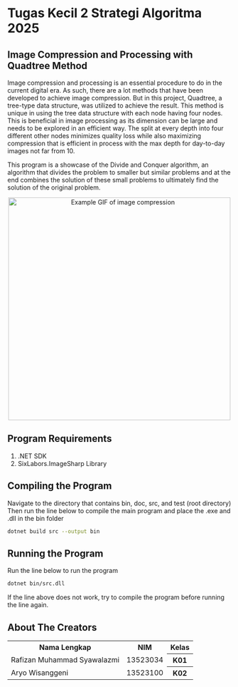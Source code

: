 # Tugas Kecil 2 Strategi Algoritma 2025     
## Image Compression and Processing with Quadtree Method
Image compression and processing is an essential procedure to do in the current digital era. As such, there are a lot methods that have been developed to achieve image compression. But in this project, Quadtree, a tree-type data structure, was utilized to achieve the result. This method is unique in using the tree data structure with each node having four nodes. This is beneficial in image processing as its dimension can be large and needs to be explored in an efficient way. The split at every depth into four different other nodes minimizes quality loss while also maximizing compression that is efficient in process with the max depth for day-to-day images not far from 10.

This program is a showcase of the Divide and Conquer algorithm, an algorithm that divides the problem to smaller but similar problems and at the end combines the solution of these small problems to ultimately find the solution of the original problem.
<p align="center">
<img src="https://github.com/user-attachments/assets/2f5b06a0-1e6f-40c6-bab2-fb31412a9541" alt="Example GIF of image compression" width="500"/>
</p>

## Program Requirements
1. .NET SDK
2. SixLabors.ImageSharp Library  
## Compiling the Program
Navigate to the directory that contains bin, doc, src, and test (root directory)
Then run the line below to compile the main program and place the .exe and .dll in the bin folder
```bash
dotnet build src --output bin
```  
## Running the Program
Run the line below to run the program
```bash
dotnet bin/src.dll
```
If the line above does not work, try to compile the program before running the line again.  
## About The Creators
<table>
  <tr>
    <th>Nama Lengkap</th>
    <th>NIM</th>
    <th>Kelas</th>
  </tr>
  <tr>
    <td>Rafizan Muhammad Syawalazmi</td>
    <td>13523034</td>
    <th>K01</th>
  </tr>
  <tr>
    <td>Aryo Wisanggeni</td>
    <td>13523100</td>
    <th>K02</th>
  </tr>
</table>
